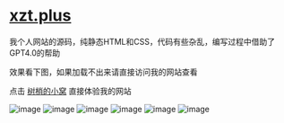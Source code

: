 # [xzt.plus](xzt.plus)
我个人网站的源码，纯静态HTML和CSS，代码有些杂乱，编写过程中借助了GPT4.0的帮助

效果看下图，如果加载不出来请直接访问我的网站查看

点击 [树梢的小窝](https://xzt.plus) 直接体验我的网站

![image](https://github.com/LoosePrince/xzt.plus/assets/107794785/79bc7628-1b10-4e30-9959-c9aba67938be)
![image](https://github.com/LoosePrince/xzt.plus/assets/107794785/8f6c55e7-d7f1-4efc-b0e8-6c4e35552325)
![image](https://github.com/LoosePrince/xzt.plus/assets/107794785/69c0cf4f-8113-441e-8bae-981d2aa57a4b)
![image](https://github.com/LoosePrince/xzt.plus/assets/107794785/57309075-acf9-4da6-a90e-58a83c176431)
![image](https://github.com/LoosePrince/xzt.plus/assets/107794785/24a4acac-03be-4848-86e6-eb783448758a)
![image](https://github.com/LoosePrince/xzt.plus/assets/107794785/6ba2469c-6061-4273-a7bd-7952d577c3a9)
